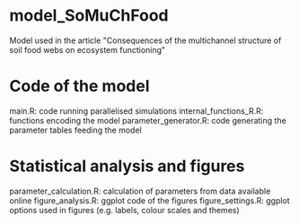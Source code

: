 # model_SoMuChFood
Model used in the article "Consequences of the multichannel structure of soil food webs on ecosystem functioning" 

# Code of the model
main.R: code running parallelised simulations
internal_functions_R.R: functions encoding the model
parameter_generator.R: code generating the parameter tables feeding the model

# Statistical analysis and figures
parameter_calculation.R: calculation of parameters from data available online
figure_analysis.R: ggplot code of the figures
figure_settings.R: ggplot options used in figures (e.g. labels, colour scales and themes)

